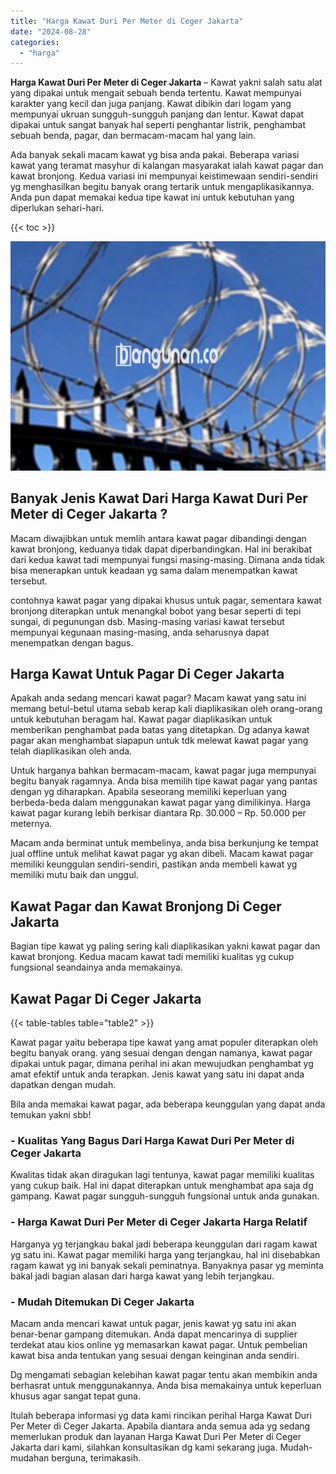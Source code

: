 ```yaml
---
title: "Harga Kawat Duri Per Meter di Ceger Jakarta"
date: "2024-08-28"
categories: 
  - "harga"
---
```


**Harga Kawat Duri Per Meter di Ceger Jakarta** – Kawat yakni salah satu alat yang dipakai untuk mengait sebuah benda tertentu. Kawat mempunyai karakter yang kecil dan juga panjang. Kawat dibikin dari logam yang mempunyai ukruan sungguh-sungguh panjang dan lentur. Kawat dapat dipakai untuk sangat banyak hal seperti penghantar listrik, penghambat sebuah benda, pagar, dan bermacam-macam hal yang lain.

Ada banyak sekali macam kawat yg bisa anda pakai. Beberapa variasi kawat yang teramat masyhur di kalangan masyarakat ialah kawat pagar dan kawat bronjong. Kedua variasi ini mempunyai keistimewaan sendiri-sendiri yg menghasilkan begitu banyak orang tertarik untuk mengaplikasikannya. Anda pun dapat memakai kedua tipe kawat ini untuk kebutuhan yang diperlukan sehari-hari.

{{< toc >}}

![Harga Kawat Duri Per Meter di Ceger Jakarta](/images/jual-kawat-murah48.png)

## Banyak Jenis Kawat Dari Harga Kawat Duri Per Meter di Ceger Jakarta ?

Macam diwajibkan untuk memlih antara kawat pagar dibandingi dengan kawat bronjong, keduanya tidak dapat diperbandingkan. Hal ini berakibat dari kedua kawat tadi mempunyai fungsi masing-masing. Dimana anda tidak bisa menerapkan untuk keadaan yg sama dalam menempatkan kawat tersebut.

contohnya kawat pagar yang dipakai khusus untuk pagar, sementara kawat bronjong diterapkan untuk menangkal bobot yang besar seperti di tepi sungai, di pegunungan dsb. Masing-masing variasi kawat tersebut mempunyai kegunaan masing-masing, anda seharusnya dapat menempatkan dengan bagus.

## Harga Kawat Untuk Pagar Di Ceger Jakarta

Apakah anda sedang mencari kawat pagar? Macam kawat yang satu ini memang betul-betul utama sebab kerap kali diaplikasikan oleh orang-orang untuk kebutuhan beragam hal. Kawat pagar diaplikasikan untuk memberikan penghambat pada batas yang ditetapkan. Dg adanya kawat pagar akan menghambat siapapun untuk tdk melewat kawat pagar yang telah diaplikasikan oleh anda.

Untuk harganya bahkan bermacam-macam, kawat pagar juga mempunyai begitu banyak ragamnya. Anda bisa memilih tipe kawat pagar yang pantas dengan yg diharapkan. Apabila seseorang memiliki keperluan yang berbeda-beda dalam menggunakan kawat pagar yang dimilikinya. Harga kawat pagar kurang lebih berkisar diantara Rp. 30.000 – Rp. 50.000 per meternya.

Macam anda berminat untuk membelinya, anda bisa berkunjung ke tempat jual offline untuk melihat kawat pagar yg akan dibeli. Macam kawat pagar memiliki keunggulan sendiri-sendiri, pastikan anda membeli kawat yg memiliki mutu baik dan unggul.

## Kawat Pagar dan Kawat Bronjong Di Ceger Jakarta

Bagian tipe kawat yg paling sering kali diaplikasikan yakni kawat pagar dan kawat bronjong. Kedua macam kawat tadi memiliki kualitas yg cukup fungsional seandainya anda memakainya.

## Kawat Pagar Di Ceger Jakarta

{{< table-tables table="table2" >}}

Kawat pagar yaitu beberapa tipe kawat yang amat populer diterapkan oleh begitu banyak orang. yang sesuai dengan dengan namanya, kawat pagar dipakai untuk pagar, dimana perihal ini akan mewujudkan penghambat yg amat efektif untuk anda terapkan. Jenis kawat yang satu ini dapat anda dapatkan dengan mudah.

Bila anda memakai kawat pagar, ada beberapa keunggulan yang dapat anda temukan yakni sbb!

### \- Kualitas Yang Bagus Dari Harga Kawat Duri Per Meter di Ceger Jakarta

Kwalitas tidak akan diragukan lagi tentunya, kawat pagar memiliki kualitas yang cukup baik. Hal ini dapat diterapkan untuk menghambat apa saja dg gampang. Kawat pagar sungguh-sungguh fungsional untuk anda gunakan.

### \- Harga Kawat Duri Per Meter di Ceger Jakarta Harga Relatif

Harganya yg terjangkau bakal jadi beberapa keunggulan dari ragam kawat yg satu ini. Kawat pagar memiliki harga yang terjangkau, hal ini disebabkan ragam kawat yg ini banyak sekali peminatnya. Banyaknya pasar yg meminta bakal jadi bagian alasan dari harga kawat yang lebih terjangkau.

### \- Mudah Ditemukan Di Ceger Jakarta

Macam anda mencari kawat untuk pagar, jenis kawat yg satu ini akan benar-benar gampang ditemukan. Anda dapat mencarinya di supplier terdekat atau kios online yg memasarkan kawat pagar. Untuk pembelian kawat bisa anda tentukan yang sesuai dengan keinginan anda sendiri.

Dg mengamati sebagian kelebihan kawat pagar tentu akan membikin anda berhasrat untuk menggunakannya. Anda bisa memakainya untuk keperluan khusus agar sangat tepat guna.

Itulah beberapa informasi yg data kami rincikan perihal Harga Kawat Duri Per Meter di Ceger Jakarta. Apabila diantara anda semua ada yg sedang memerlukan produk dan layanan Harga Kawat Duri Per Meter di Ceger Jakarta dari kami, silahkan konsultasikan dg kami sekarang juga. Mudah-mudahan berguna, terimakasih.
